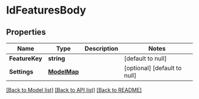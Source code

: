 # IdFeaturesBody

## Properties
Name | Type | Description | Notes
------------ | ------------- | ------------- | -------------
**FeatureKey** | **string** |  | [default to null]
**Settings** | [**ModelMap**](interface{}.md) |  | [optional] [default to null]

[[Back to Model list]](../README.md#documentation-for-models) [[Back to API list]](../README.md#documentation-for-api-endpoints) [[Back to README]](../README.md)

